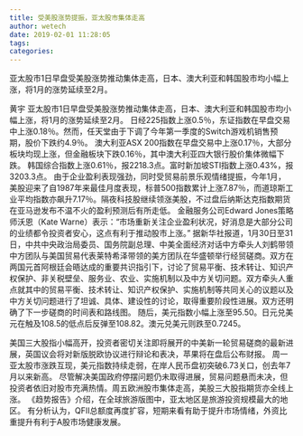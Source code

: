 ```yaml
---
title: 受美股涨势提振，亚太股市集体走高
author: wetech
date: 2019-02-01 11:28:05
tags: 
categories: 
---
```

亚太股市1日早盘受美股涨势推动集体走高，日本、澳大利亚和韩国股市均小幅上涨，将1月的涨势延续至2月。
<!-- more -->
黄宇
亚太股市1日早盘受美股涨势推动集体走高，日本、澳大利亚和韩国股市均小幅上涨，将1月的涨势延续至2月。
日经225指数上涨0.5％，东证指数在早盘交易中上涨0.18％。然而，任天堂由于下调了今年第一季度的Switch游戏机销售预期，股价下跌约4.9％。
澳大利亚ASX 200指数在早盘交易中上涨0.17％，大部分板块均现上涨，但金融板块下跌0.16％，其中澳大利亚四大银行股价集体微幅下跌。
韩国综合指数上涨0.61％，报2218.3点。富时新加坡STI指数上涨0.43%，报3203.3点。
由于企业盈利表现强劲，同时受贸易前景乐观情绪提振，今年1月，美股迎来了自1987年来最佳月度表现，标普500指数累计上涨7.87％，而道琼斯工业平均指数亦飙升7.17％。隔夜科技股继续领涨美股，不过盘后纳斯达克指数期货在亚马逊发布不温不火的盈利预测后有所走低。
金融服务公司Edward Jones策略师沃恩（Kate Warne）表示：“市场重新关注企业盈利状况，好消息是大部分公司的业绩都令投资者安心，这点有利于推动股市上涨。”
据新华社报道，1月30日至31日，中共中央政治局委员、国务院副总理、中美全面经济对话中方牵头人刘鹤带领中方团队与美国贸易代表莱特希泽带领的美方团队在华盛顿举行经贸磋商。双方在两国元首阿根廷会晤达成的重要共识指引下，讨论了贸易平衡、技术转让、知识产权保护、非关税壁垒、服务业、农业、实施机制以及中方关切问题。双方牵头人重点就其中的贸易平衡、技术转让、知识产权保护、实施机制等共同关心的议题以及中方关切问题进行了坦诚、具体、建设性的讨论，取得重要阶段性进展。双方还明确了下一步磋商的时间表和路线图。
随后，美元指数小幅上涨至95.50。日元兑美元在触及108.5的低点后反弹至108.82。澳元兑美元则跌至0.7245。
 
 
美国三大股指小幅高开，投资者密切关注即将展开的中美新一轮贸易磋商的最新进展，英国议会将对新版脱欧协议进行辩论和表决，苹果将在盘后公布财报。
周一亚太股市涨跌互现，美元指数持续走弱，在岸人民币盘初突破6.73关口，创去年7月以来新高。
尽管解决美国政府停摆问题仍未取得进展，贸易问题悬而未决，但投资者依旧对股市充满热情。周五欧洲股市集体走高，美股三大股指期货亦全线上涨。
《趋势报告》介绍，在全球旅游版图中，亚太地区是旅游投资规模最大的地区。
有分析认为，QFII总额度再度扩容，短期来看有助于提升市场情绪，外资比重提升有利于A股市场健康发展。
